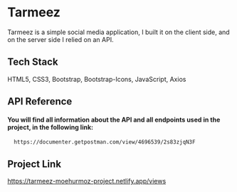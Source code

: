 
# Tarmeez

Tarmeez is a simple social media application, I built it on the client side, and on the server side I relied on an API.


## Tech Stack

HTML5, CSS3, Bootstrap, Bootstrap-Icons, JavaScript, Axios


## API Reference

#### You will find all information about the API and all endpoints used in the project, in the following link:

```https
  https://documenter.getpostman.com/view/4696539/2s83zjqN3F
```


## Project Link

https://tarmeez-moehurmoz-project.netlify.app/views
